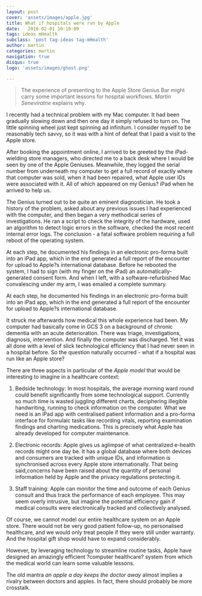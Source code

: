 ```yaml
---
layout: post
cover: 'assets/images/apple.jpg'
title: What if hospitals were run by Apple
date:   2016-02-01 10:18:00
tags: ideas mHealth
subclass: 'post tag-ideas tag-mHealth'
author: martin
categories: martin
navigation: true
disqus: true
logo: 'assets/images/ghost.png'

---
```


>  The experience of presenting to the Apple Store Genius Bar might carry some important lessons for hospital workflows. *Martin Seneviratne* explains why.

I recently had a technical problem with my Mac computer. It had been gradually slowing down and then one day it simply refused to turn on. The little spinning wheel just kept spinning ad infinitum. I consider myself to be reasonably tech savvy, so it was with a hint of defeat that I paid a visit to the Apple store.

After booking the appointment online, I arrived to be greeted by the iPad-wielding store managers, who directed me to a back desk where I would be seen by one of the Apple Geniuses. Meanwhile, they logged the serial number from underneath my computer to get a full record of exactly where that computer was sold, when it had been repaired, what Apple user IDs were associated with it. All of which appeared on my Genius? iPad when he arrived to help us.

The Genius turned out to be quite an eminent diagnostician. He took a history of the problem, asked about any previous issues I had experienced with the computer, and then began a very methodical series of investigations. He ran a script to check the integrity of the hardware, used an algorithm to detect logic errors in the software, checked the most recent internal error logs. The conclusion - a fatal software problem requiring a full reboot of the operating system.

At each step, he documented his findings in an electronic pro-forma built into an iPad app, which in the end generated a full report of the encounter for upload to Apple?s international database. Before he rebooted the system, I had to sign (with my finger on the iPad) an automatically-generated consent form. And when I left, with a software-refurbished Mac convalescing under my arm, I was emailed a complete summary.

At each step, he documented his findings in an electronic pro-forma built into an iPad app, which in the end generated a full report of the encounter for upload to Apple?s international database.

It struck me afterwards how medical this whole experience had been. My computer had basically come in GCS 3 on a background of chronic dementia with an acute deterioration. There was triage, investigations, diagnosis, intervention. And finally the computer was discharged. Yet it was all done with a level of slick technological efficiency that I had never seen in a hospital before. So the question naturally occurred - what if a hospital was run like an Apple store?

There are three aspects in particular of the *Apple model* that would be interesting to imagine in a healthcare context:

1. Bedside technology: In most hospitals, the average morning ward round could benefit significantly from some technological support. Currently so much time is wasted juggling different charts, deciphering illegible handwriting, running to check information on the computer. What we need is an iPad app with centralised patient information and a pro-forma interface for formulaic tasks like recording vitals, reporting examination findings and charting medications. This is precisely what Apple has already developed for computer maintenance.

2. Electronic records: Apple gives us aglimpse of what centralized e-health records might one day be. It has a global database where both devices and consumers are tracked with unique IDs, and information is synchronised across every Apple store internationally. That being said,concerns have been raised about the quantity of personal information held by Apple and the privacy regulations protecting it.

3. Staff training: Apple can monitor the time and outcome of each Genius consult and thus track the performance of each employee. This may seem overly intrusive, but imagine the potential efficiency gain if medical consults were electronically tracked and collectively analysed.

Of course, we cannot model our entire healthcare system on an Apple store. There would not be very good patient follow-up, no personalised healthcare, and we would only treat people if they were still under warranty. And the hospital gift shop would have to expand considerably.

However, by leveraging technology to streamline routine tasks, Apple have designed an amazingly efficient ?computer healthcare? system from which the medical world can learn some valuable lessons.

The old mantra *an apple a day keeps the doctor away* almost implies a rivalry between doctors and apples. In fact, there should probably be more crosstalk.

